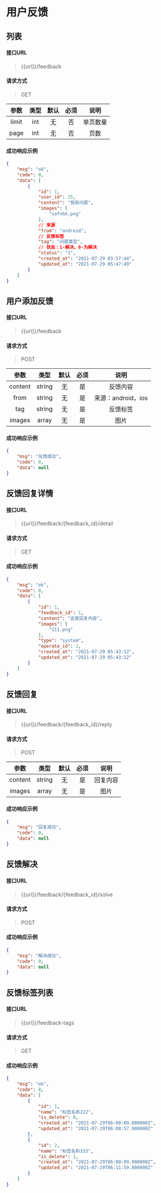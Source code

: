 # 用户反馈

## 列表

#### 接口URL
> {{url}}/feedback

#### 请求方式
> GET

|    参数    |    类型    | 默认 | 必须 |           说明           |
| :--------: | :--------: | :--: | :--: | :----------------------: |
|  limit  |   int   |  无  |  否  |          单页数量          |
|   page   |    int     |  无  |  否  | 页数 |

#### 成功响应示例

```json
{
    "msg": "ok",
    "code": 0,
    "data": [
        {
            "id": 1,
            "user_id": 25,
            "content": "我有问题",
            "images": [
                "safnhk.png"
            ],
            // 来源
            "from": "android",
            // 反馈标签
            "tag": "问题类型",
            // 状态：1-解决、0-为解决
            "status": "1",
            "created_at": "2021-07-29 03:57:44",
            "updated_at": "2021-07-29 05:47:49"
        }
    ]
}

```

## 用户添加反馈

#### 接口URL
> {{url}}/feedback

#### 请求方式
> POST

|  参数   |  类型  | 默认 | 必须 |   说明   |
| :-----: | :----: | :--: | :--: | :------: |
| content | string |  无  |  是  | 反馈内容 |
| from  | string  |  无  |  是 |来源：android，ios   |
| tag  | string  |  无  |  是  |反馈标签  |
| images  | array  |  无  |  是  |图片  |

#### 成功响应示例

```json
{
    "msg": "反馈成功",
    "code": 0,
    "data": null
}
```

## 反馈回复详情

#### 接口URL
> {{url}}/feedback/{feedback_id}/detail

#### 请求方式
> GET

#### 成功响应示例

```json
{
    "msg": "ok",
    "code": 0,
    "data": [
        {
            "id": 1,
            "feedback_id": 1,
            "content": "这是回复内容",
            "images": [
                "111.png"
            ],
            "type": "system",
            "operate_id": 1,
            "created_at": "2021-07-29 05:43:12",
            "updated_at": "2021-07-29 05:43:12"
        }
    ]
}
```

## 反馈回复

#### 接口URL
> {{url}}/feedback/{feedback_id}/reply

#### 请求方式
> POST

|  参数   |  类型  | 默认 | 必须 |   说明   |
| :-----: | :----: | :--: | :--: | :------: |
| content | string |  无  |  是  | 回复内容 |
| images  | array  |  无  |  是  |图片  |
#### 成功响应示例

```json
{
    "msg": "回复成功",
    "code": 0,
    "data": null
}
```

## 反馈解决

#### 接口URL
> {{url}}/feedback/{feedback_id}/solve

#### 请求方式
> POST

#### 成功响应示例

```json
{
    "msg": "解决成功",
    "code": 0,
    "data": null
}
```
## 反馈标签列表

#### 接口URL
> {{url}}/feedback-tags

#### 请求方式
> GET

#### 成功响应示例

```json
{
    "msg": "ok",
    "code": 0,
    "data": [
        {
            "id": 1,
            "name": "标签名称222",
            "is_delete": 0,
            "created_at": "2021-07-29T06:00:09.000000Z",
            "updated_at": "2021-07-29T06:08:57.000000Z"
        },
        {
            "id": 2,
            "name": "标签名称333",
            "is_delete": 1,
            "created_at": "2021-07-29T06:00:09.000000Z",
            "updated_at": "2021-07-29T06:11:59.000000Z"
        }
    ]
}
```